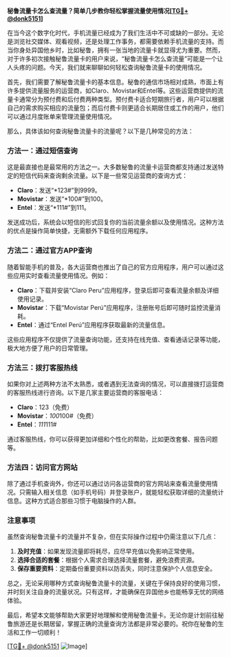 **秘鲁流量卡怎么查流量？简单几步教你轻松掌握流量使用情况[[TG💪+ @donk5151](https://t.me/s/donk5151)]**

在当今这个数字化时代，手机流量已经成为了我们生活中不可或缺的一部分。无论是浏览社交媒体、观看视频，还是处理工作事务，都需要依赖手机流量的支持。而当你身处异国他乡时，比如秘鲁，拥有一张当地的流量卡就显得尤为重要。然而，对于许多初次接触秘鲁流量卡的用户来说，“秘鲁流量卡怎么查流量”可能是一个让人头疼的问题。今天，我们就来聊聊如何轻松查询秘鲁流量卡的使用情况。

首先，我们需要了解秘鲁流量卡的基本信息。秘鲁的通信市场相对成熟，市面上有许多提供流量服务的运营商，如Claro、Movistar和Entel等。这些运营商提供的流量卡通常分为预付费和后付费两种类型。预付费卡适合短期旅行者，用户可以根据自己的需求购买相应的流量包；而后付费卡则更适合长期居住或工作的用户，他们可以通过月度账单来管理流量使用情况。

那么，具体该如何查询秘鲁流量卡的流量呢？以下是几种常见的方法：

### 方法一：通过短信查询

这是最直接也是最常用的方法之一。大多数秘鲁的流量卡运营商都支持通过发送特定的短信代码来查询剩余流量。以下是一些常见运营商的查询方式：

- **Claro**：发送“*123#”到9999。
- **Movistar**：发送“*100#”到100。
- **Entel**：发送“*111#”到111。

发送成功后，系统会以短信的形式回复你的当前流量余额以及使用情况。这种方法的优点是操作简单快捷，无需额外下载任何应用程序。

### 方法二：通过官方APP查询

随着智能手机的普及，各大运营商也推出了自己的官方应用程序，用户可以通过这些应用实时查看流量使用情况。例如：

- **Claro**：下载并安装“Claro Peru”应用程序，登录后即可查看流量余额及详细使用记录。
- **Movistar**：下载“Movistar Perú”应用程序，注册账号后即可随时监控流量消耗。
- **Entel**：通过“Entel Perú”应用程序获取最新的流量信息。

这些应用程序不仅提供了流量查询功能，还支持在线充值、查看通话记录等功能，极大地方便了用户的日常管理。

### 方法三：拨打客服热线

如果你对上述两种方法不太熟悉，或者遇到无法查询的情况，可以直接拨打运营商的客服热线进行咨询。以下是几家主要运营商的客服电话：

- **Claro**：123（免费）
- **Movistar**：*100*100#（免费）
- **Entel**：*111*111#

通过客服热线，你可以获得更加详细和个性化的帮助，比如更改套餐、报告问题等。

### 方法四：访问官方网站

除了通过手机查询外，你还可以通过访问各运营商的官方网站来查看流量使用情况。只需输入相关信息（如手机号码）并登录账户，就能轻松获取详细的流量统计信息。这种方式适合那些习惯于电脑操作的人群。

### 注意事项

虽然查询秘鲁流量卡的流量并不复杂，但在实际操作过程中仍需注意以下几点：

1. **及时充值**：如果发现流量即将耗尽，应尽早充值以免影响正常使用。
2. **选择合适的套餐**：根据个人需求合理选择流量套餐，避免浪费资源。
3. **保存重要资料**：定期备份重要资料以防丢失，同时注意保护个人信息安全。

总之，无论采用哪种方式查询秘鲁流量卡的流量，关键在于保持良好的使用习惯，并时刻关注自身的流量状况。只有这样，才能确保在异国他乡也能畅享无忧的网络体验。

最后，希望本文能够帮助大家更好地理解和使用秘鲁流量卡。无论你是计划前往秘鲁旅游还是长期居留，掌握正确的流量查询方法都是非常必要的。祝你在秘鲁的生活和工作一切顺利！

[[TG💪+ @donk5151](https://t.me/s/donk5151) ![Image](https://i.postimg.cc/rwNCRYN7/Snipaste-2025-04-30-17-27-05.png)]
